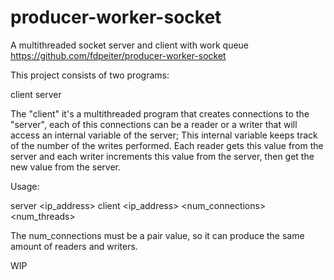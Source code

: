 # producer-worker-socket
A multithreaded socket server and client with work queue
https://github.com/fdpeiter/producer-worker-socket

This project consists of two programs:

client
server

The "client" it's a multithreaded program that creates connections to the "server", each of this connections can be a reader or a writer that will access an internal variable of the server;
This internal variable keeps track of the number of the writes performed. Each reader gets this value from the server and each writer increments this value from the server, then get the new value from the server.

Usage:

server <ip_address> <port>
client <ip_address> <port> <num_connections> <num_threads>

The num_connections must be a pair value, so it can produce the same amount of readers and writers.


WIP

